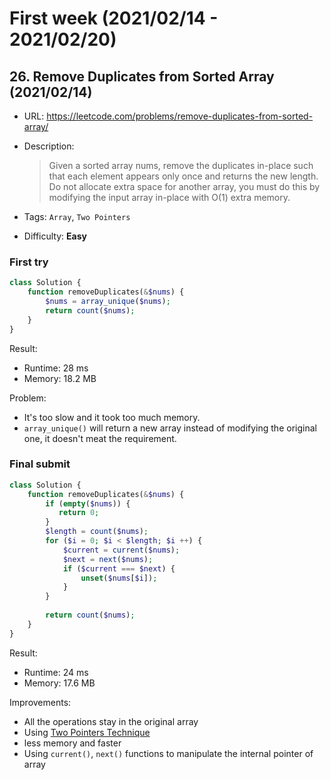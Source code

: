 # First week (2021/02/14 - 2021/02/20)

## 26. Remove Duplicates from Sorted Array (2021/02/14)

- URL: https://leetcode.com/problems/remove-duplicates-from-sorted-array/
- Description:

    > Given a sorted array nums, remove the duplicates in-place such that each element appears only once and returns the new length.
    > Do not allocate extra space for another array, you must do this by modifying the input array in-place with O(1) extra memory.

- Tags: `Array`, `Two Pointers`
- Difficulty: __Easy__

### First try

```php
class Solution {
    function removeDuplicates(&$nums) {
        $nums = array_unique($nums);
        return count($nums);
    }    
}
```

Result:
- Runtime: 28 ms
- Memory: 18.2 MB

Problem:
- It's too slow and it took too much memory.
-  `array_unique()` will return a new array instead of modifying the original one, it doesn't meat the requirement.

### Final submit

```php
class Solution {
    function removeDuplicates(&$nums) {
        if (empty($nums)) {
           return 0; 
        }
        $length = count($nums);
        for ($i = 0; $i < $length; $i ++) {
            $current = current($nums);
            $next = next($nums);
            if ($current === $next) {
                unset($nums[$i]);
            }
        }
        
        return count($nums);
    }
}
```

Result:
- Runtime: 24 ms
- Memory: 17.6 MB

Improvements:
- All the operations stay in the original array
- Using [Two Pointers Technique](https://www.geeksforgeeks.org/two-pointers-technique/)
- less memory and faster
- Using `current()`, `next()` functions to manipulate the internal pointer of array
